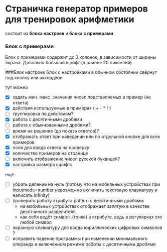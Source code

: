 # Страничка генератор примеров для тренировок арифметики
состоит из __блока настроек__ и __блока с примерами__

### Блок с примерами
Блок с примерами содержит до 3 колонок, в зависимости от ширины экрана.
Довольно большой шрифт (в районе 20 пикселей)

###Блок настроек
Блок с настройками в обычном состоянии свёрнут под кнопку или аккордеон

тут можно

-[x] задать мин. макс. значения чисел подставляемых в пример (не ответа)
-[x] действия используемые в примерах ( + - * / )
-[ ] группировка по действиям?
-[x] работа с десятичными дробями
-[ ] работа с обыкновенными дробями?
-[ ] время на решение (до показа ответов)?
-[x] отображать ответ при наведении или по отдельной кнопке для всех примеров
-[x] поля для ввода ответа на проверку
-[x] количество примеров на странице
-[ ] включить отображение чисел русской буквицей?
-[x] настройка размера шрифта

ещё
-[ ] убрать деление на нуль (потому что на мобильных устройствах при inputmode=number невозможно включить текстовую клавиатуру и написать Infinity)
-[ ] проверить работу атрибута pattern с десятичными дробями:
    - на мобильных устройствах отображает запятую в качестве десятчиного разделителя
    - как себя ведёт символ .(точка) в атрибуте, ведь в регулярках это любой символ
-[ ] экранную клавиатуру для ввода кириллических цифровых символов ?
-[ ] исправить падение программы при изменении минимального операнда и включённом режиме работы с десятичными дробями